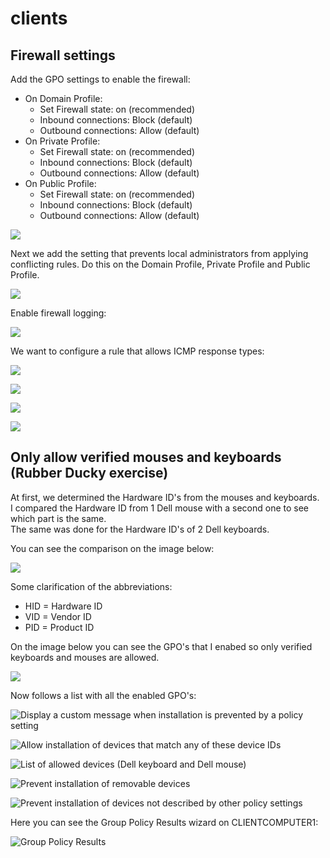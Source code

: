 # clients

## Firewall settings

Add the GPO settings to enable the firewall:

* On Domain Profile: 
  * Set Firewall state: on \(recommended\)
  * Inbound connections: Block \(default\)
  * Outbound connections: Allow \(default\)
* On Private Profile:
  * Set Firewall state: on \(recommended\)
  * Inbound connections: Block \(default\)
  * Outbound connections: Allow \(default\)
* On Public Profile:
  * Set Firewall state: on \(recommended\)
  * Inbound connections: Block \(default\)
  * Outbound connections: Allow \(default\)

![](../../.gitbook/assets/4%20%282%29.PNG)

Next we add the setting that prevents local administrators from applying conflicting rules. Do this on the Domain Profile, Private Profile and Public Profile.

![](../../.gitbook/assets/5%20%282%29.PNG)

Enable firewall logging:

![](../../.gitbook/assets/6.PNG)

We want to configure a rule that allows ICMP response types:

![](../../.gitbook/assets/7.PNG)

![](../../.gitbook/assets/8.PNG)

![](../../.gitbook/assets/9.PNG)

![](../../.gitbook/assets/10.PNG)





## Only allow verified mouses and keyboards \(Rubber Ducky exercise\)

At first, we determined the Hardware ID's from the mouses and keyboards.  
I compared the Hardware ID from 1 Dell mouse with a second one to see which part is the same.  
The same was done for the Hardware ID's of 2 Dell keyboards.

You can see the comparison on the image below:

![](../../.gitbook/assets/image%20%2812%29.png)

Some clarification of the abbreviations:

* HID = Hardware ID
* VID = Vendor ID
* PID = Product ID

On the image below you can see the GPO's that I enabed so only verified keyboards and mouses are allowed.

![](../../.gitbook/assets/gpo%20%281%29.PNG)

Now follows a list with all the enabled GPO's:

![Display a custom message when installation is prevented by a policy setting](../../.gitbook/assets/gpo.PNG)

![Allow installation of devices that match any of these device IDs](../../.gitbook/assets/gpo2.PNG)

![List of allowed devices \(Dell keyboard and Dell mouse\)](../../.gitbook/assets/gpo2.1.PNG)

![Prevent installation of removable devices](../../.gitbook/assets/gpo3.PNG)

![Prevent installation of devices not described by other policy settings](../../.gitbook/assets/gpo4.PNG)

Here you can see the Group Policy Results wizard on CLIENTCOMPUTER1:

![Group Policy Results](../../.gitbook/assets/grouppolicyresults.PNG)

